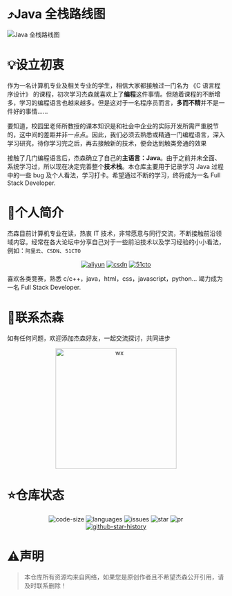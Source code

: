 # ⤴️Java 全栈路线图

![Java 全栈路线图](https://user-images.githubusercontent.com/86602255/166091708-1b73bf32-e2bc-4c11-8be7-f9c8a2103648.jpg)

# 💡设立初衷

作为一名计算机专业及相关专业的学生，相信大家都接触过一门名为 《C 语言程序设计》 的课程，初次学习杰森就喜欢上了**编程**这件事情。但随着课程的不断增多，学习的编程语言也越来越多。但是这对于一名程序员而言，**多而不精**并不是一件好的事情……

要知道，校园里老师所教授的课本知识是和社会中企业的实际开发所需严重脱节的，这中间的差距并非一点点。因此，我们必须去熟悉或精通一门编程语言，深入学习研究，待你学习完之后，再去接触新的技术，便会达到触类旁通的效果

接触了几门编程语言后，杰森确立了自己的**主语言：Java**。由于之前并未全面、系统学习过，所以现在决定完善整个**技术栈**。本仓库主要用于记录学习 Java 过程中的一些 bug 及个人看法，学习打卡。希望通过不断的学习，终将成为一名 Full Stack Developer. 

# 💁个人简介

杰森目前计算机专业在读，热衷 IT 技术，非常愿意与同行交流，不断接触前沿领域内容。经常在各大论坛中分享自己对于一些前沿技术以及学习经验的小小看法，例如：`阿里云`、`CSDN`、`51CTO`

<div align="center">
<a href="https://developer.aliyun.com/profile/expert/mbfq4ahxthwea" target="_blank"><img src="https://img.shields.io/badge/%E9%98%BF%E9%87%8C%E4%BA%91-%E4%B8%93%E5%AE%B6%E5%8D%9A%E4%B8%BB-orange" alt="aliyun"></a> <a href="https://blog.csdn.net/m0_51269961"><img src="https://img.shields.io/badge/CSDN-%E5%85%A8%E6%A0%88%E9%A2%86%E5%9F%9F%E6%96%B0%E6%98%9F%E5%88%9B%E4%BD%9C%E8%80%85-red" alt="csdn"></a> <a href="https://blog.51cto.com/jasoncoding"><img src="https://img.shields.io/badge/51CTO-%E5%8D%9A%E5%AE%A2%E4%B8%93%E5%AE%B6-green" alt="51cto"></a>
</div>

喜欢各类竞赛，熟悉 c/c++，java，html，css，javascript，python... 竭力成为一名 Full Stack Developer. 

# 📲联系杰森

如有任何问题，欢迎添加杰森好友，一起交流探讨，共同进步

<div align="center">
<img src="https://user-images.githubusercontent.com/86602255/166093155-d03ac762-59f5-4b91-92a2-995546c61f55.png" alt="wx" width="280">
</div>

# ⭐仓库状态

<div align="center">
<img src="https://img.shields.io/github/languages/code-size/PDPENG/java-tech" alt="code-size"> <img src="https://img.shields.io/github/languages/count/PDPENG/java-tech?color=blueviolet" alt="languages"> <img src="https://img.shields.io/bitbucket/issues-raw/PDPENG/java-tech?color=red" alt="issues"> <img src="https://img.shields.io/github/stars/PDPENG/java-tech?color=yellow" alt="star"> <img src="https://img.shields.io/bitbucket/pr-raw/PDPENG/java-tech?color=success" alt="pr"> 
</div>

<div align="center">
<a href="https://blog.csdn.net/m0_51269961"><img src="https://api.star-history.com/svg?repos=PDPENG/java-tech&type=Date" alt="github-star-history"></a>
</div>

# ⚠️声明

> 本仓库所有资源均来自网络，如果您是原创作者且不希望杰森公开引用，请及时联系删除！
